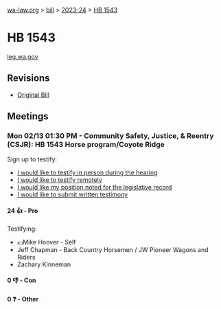 [wa-law.org](/) > [bill](/bill/) > [2023-24](/bill/2023-24/) > [HB 1543](/bill/2023-24/hb/1543/)

# HB 1543
[leg.wa.gov](https://app.leg.wa.gov/billsummary?BillNumber=1543&Year=2023&Initiative=false)

## Revisions
* [Original Bill](1/)

## Meetings
### Mon 02/13 01:30 PM - Community Safety, Justice, & Reentry (CSJR): HB 1543 Horse program/Coyote Ridge
Sign up to testify:
* [I would like to testify in person during the hearing](https://app.leg.wa.gov/csi/Testifier/Add?chamber=House&mId=30792&aId=151648&caId=21398&tId=1)
* [I would like to testify remotely](https://app.leg.wa.gov/csi/Testifier/Add?chamber=House&mId=30792&aId=151648&caId=21398&tId=2)
* [I would like my position noted for the legislative record](https://app.leg.wa.gov/csi/Testifier/Add?chamber=House&mId=30792&aId=151648&caId=21398&tId=3)
* [I would like to submit written testimony](https://app.leg.wa.gov/csi/Testifier/Add?chamber=House&mId=30792&aId=151648&caId=21398&tId=4)

#### 24 👍 - Pro
Testifying:
* 💵Mike Hoover - Self
* Jeff Chapman - Back Country Horsemen / JW Pioneer Wagons and Riders
* Zachary Kinneman

#### 0 👎 - Con

#### 0 ❓ - Other
